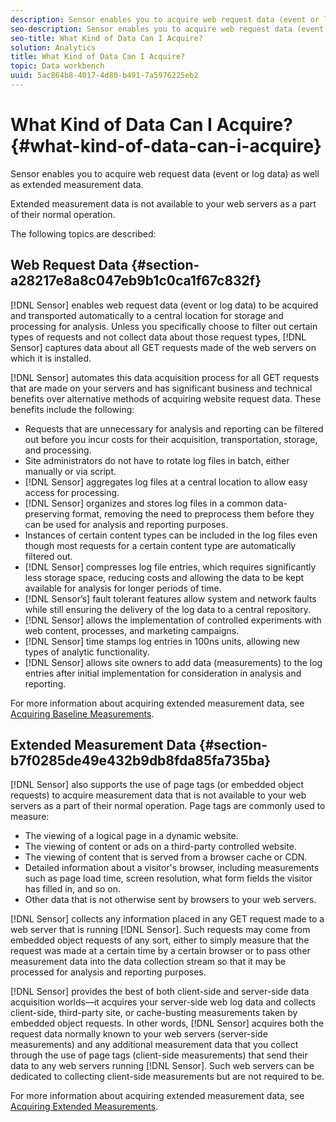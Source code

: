 ```yaml
---
description: Sensor enables you to acquire web request data (event or log data) as well as extended measurement data.
seo-description: Sensor enables you to acquire web request data (event or log data) as well as extended measurement data.
seo-title: What Kind of Data Can I Acquire?
solution: Analytics
title: What Kind of Data Can I Acquire?
topic: Data workbench
uuid: 5ac864b8-4017-4d80-b491-7a5976225eb2
---
```


# What Kind of Data Can I Acquire?{#what-kind-of-data-can-i-acquire}

Sensor enables you to acquire web request data (event or log data) as well as extended measurement data.

Extended measurement data is not available to your web servers as a part of their normal operation.

The following topics are described:

## Web Request Data {#section-a28217e8a8c047eb9b1c0ca1f67c832f}

[!DNL Sensor] enables web request data (event or log data) to be acquired and transported automatically to a central location for storage and processing for analysis. Unless you specifically choose to filter out certain types of requests and not collect data about those request types, [!DNL Sensor] captures data about all GET requests made of the web servers on which it is installed.

[!DNL Sensor] automates this data acquisition process for all GET requests that are made on your servers and has significant business and technical benefits over alternative methods of acquiring website request data. These benefits include the following:

* Requests that are unnecessary for analysis and reporting can be filtered out before you incur costs for their acquisition, transportation, storage, and processing. 
* Site administrators do not have to rotate log files in batch, either manually or via script. 
* [!DNL Sensor] aggregates log files at a central location to allow easy access for processing. 
* [!DNL Sensor] organizes and stores log files in a common data-preserving format, removing the need to preprocess them before they can be used for analysis and reporting purposes. 
* Instances of certain content types can be included in the log files even though most requests for a certain content type are automatically filtered out. 
* [!DNL Sensor] compresses log file entries, which requires significantly less storage space, reducing costs and allowing the data to be kept available for analysis for longer periods of time. 
* [!DNL Sensor’s] fault tolerant features allow system and network faults while still ensuring the delivery of the log data to a central repository. 
* [!DNL Sensor] allows the implementation of controlled experiments with web content, processes, and marketing campaigns. 
* [!DNL Sensor] time stamps log entries in 100ns units, allowing new types of analytic functionality. 
* [!DNL Sensor] allows site owners to add data (measurements) to the log entries after initial implementation for consideration in analysis and reporting.

For more information about acquiring extended measurement data, see [Acquiring Baseline Measurements](../../home/c-undst-pg-tag/c-acq-bsln-msmts/c-acq-bsln-msmts.md#concept-ed9b4b21693a4bafac75d60708b9b6fe).

## Extended Measurement Data {#section-b7f0285de49e432b9db8fda85fa735ba}

[!DNL Sensor] also supports the use of page tags (or embedded object requests) to acquire measurement data that is not available to your web servers as a part of their normal operation. Page tags are commonly used to measure:

* The viewing of a logical page in a dynamic website. 
* The viewing of content or ads on a third-party controlled website. 
* The viewing of content that is served from a browser cache or CDN. 
* Detailed information about a visitor's browser, including measurements such as page load time, screen resolution, what form fields the visitor has filled in, and so on. 
* Other data that is not otherwise sent by browsers to your web servers.

[!DNL Sensor] collects any information placed in any GET request made to a web server that is running [!DNL Sensor]. Such requests may come from embedded object requests of any sort, either to simply measure that the request was made at a certain time by a certain browser or to pass other measurement data into the data collection stream so that it may be processed for analysis and reporting purposes.

[!DNL Sensor] provides the best of both client-side and server-side data acquisition worlds—it acquires your server-side web log data and collects client-side, third-party site, or cache-busting measurements taken by embedded object requests. In other words, [!DNL Sensor] acquires both the request data normally known to your web servers (server-side measurements) and any additional measurement data that you collect through the use of page tags (client-side measurements) that send their data to any web servers running [!DNL Sensor]. Such web servers can be dedicated to collecting client-side measurements but are not required to be.

For more information about acquiring extended measurement data, see [Acquiring Extended Measurements](../../home/c-undst-pg-tag/c-acq-ext-msmt/c-acq-ext-msmt.md#concept-d171a6d2bde843cdb65bcfe69c6a4944). 

